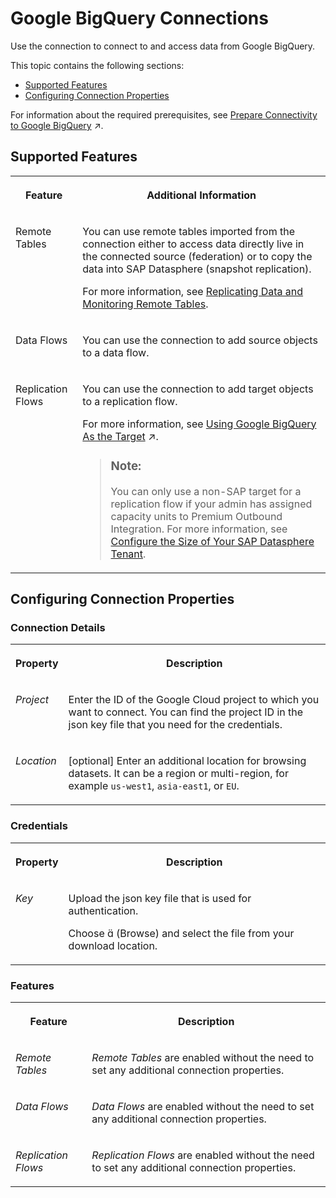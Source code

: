 <!-- loio30ed77de13864368bdc596099b37ed70 -->

<link rel="stylesheet" type="text/css" href="../css/sap-icons.css"/>

# Google BigQuery Connections

Use the connection to connect to and access data from Google BigQuery. 



This topic contains the following sections:

-   [Supported Features](google-bigquery-connections-30ed77d.md#loio30ed77de13864368bdc596099b37ed70__GBQ_usage)
-   [Configuring Connection Properties](google-bigquery-connections-30ed77d.md#loio30ed77de13864368bdc596099b37ed70__connection_properties)

For information about the required prerequisites, see [Prepare Connectivity to Google BigQuery](https://help.sap.com/viewer/935116dd7c324355803d4b85809cec97/DEV_CURRENT/en-US/529cef1eee6a45a69ae4e51951718900.html "To be able to successfully validate and use a connection to a Google BigQuery data source for remote tables, certain preparations have to be made.") :arrow_upper_right:.



<a name="loio30ed77de13864368bdc596099b37ed70__GBQ_usage"/>

## Supported Features


<table>
<tr>
<th valign="top">

Feature

</th>
<th valign="top">

Additional Information

</th>
</tr>
<tr>
<td valign="top">

Remote Tables

</td>
<td valign="top">

You can use remote tables imported from the connection either to access data directly live in the connected source \(federation\) or to copy the data into SAP Datasphere \(snapshot replication\).

For more information, see [Replicating Data and Monitoring Remote Tables](../Data-Integration-Monitor/replicating-data-and-monitoring-remote-tables-4dd95d7.md). 

</td>
</tr>
<tr>
<td valign="top">

Data Flows

</td>
<td valign="top">

You can use the connection to add source objects to a data flow.

</td>
</tr>
<tr>
<td valign="top">

Replication Flows

</td>
<td valign="top">

You can use the connection to add target objects to a replication flow.

For more information, see [Using Google BigQuery As the Target](https://help.sap.com/viewer/24f836070a704022a40c15442163e5cf/DEV_CURRENT/en-US/56d4472a0e1f44d58e07ca26ab666328.html "If you use Google BigQuery as the target for your replication flow, you need to consider the following additional specifics and conditions.") :arrow_upper_right:.

> ### Note:  
> You can only use a non-SAP target for a replication flow if your admin has assigned capacity units to Premium Outbound Integration. For more information, see [Configure the Size of Your SAP Datasphere Tenant](https://help.sap.com/docs/SAP_DATASPHERE/9f804b8efa8043539289f42f372c4862/33f8ef4ec359409fb75925a68c23ebc3.html).



</td>
</tr>
</table>



<a name="loio30ed77de13864368bdc596099b37ed70__connection_properties"/>

## Configuring Connection Properties



### Connection Details


<table>
<tr>
<th valign="top">

Property

</th>
<th valign="top">

Description

</th>
</tr>
<tr>
<td valign="top">

*Project* 

</td>
<td valign="top">

Enter the ID of the Google Cloud project to which you want to connect. You can find the project ID in the json key file that you need for the credentials. 

</td>
</tr>
<tr>
<td valign="top">

*Location* 

</td>
<td valign="top">

\[optional\] Enter an additional location for browsing datasets. It can be a region or multi-region, for example `us-west1`, `asia-east1`, or `EU`. 

</td>
</tr>
</table>



### Credentials


<table>
<tr>
<th valign="top">

Property

</th>
<th valign="top">

Description

</th>
</tr>
<tr>
<td valign="top">

*Key* 

</td>
<td valign="top">

Upload the json key file that is used for authentication.

Choose <span class="SAP-icons"></span> \(Browse\) and select the file from your download location.

</td>
</tr>
</table>



### Features


<table>
<tr>
<th valign="top">

Feature

</th>
<th valign="top">

Description

</th>
</tr>
<tr>
<td valign="top">

*Remote Tables*

</td>
<td valign="top">

*Remote Tables* are enabled without the need to set any additional connection properties. 

</td>
</tr>
<tr>
<td valign="top">

*Data Flows*

</td>
<td valign="top">

*Data Flows* are enabled without the need to set any additional connection properties. 

</td>
</tr>
<tr>
<td valign="top">

*Replication Flows*

</td>
<td valign="top">

*Replication Flows* are enabled without the need to set any additional connection properties. 

</td>
</tr>
</table>

